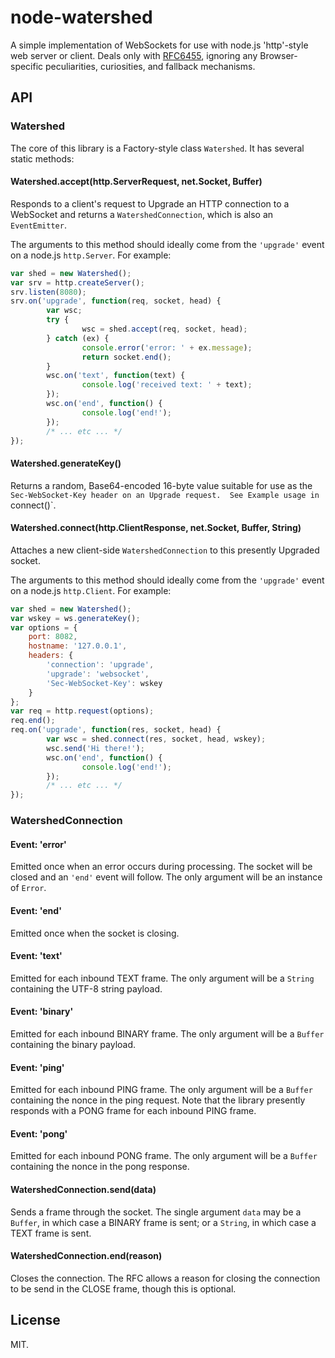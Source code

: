 # node-watershed

A simple implementation of WebSockets for use with node.js 'http'-style web
server or client.  Deals only with [RFC6455][1], ignoring any Browser-specific
peculiarities, curiosities, and fallback mechanisms.

## API

### Watershed

The core of this library is a Factory-style class `Watershed`.  It has several
static methods:

#### Watershed.accept(http.ServerRequest, net.Socket, Buffer)

Responds to a client's request to Upgrade an HTTP connection to a WebSocket and
returns a `WatershedConnection`, which is also an `EventEmitter`.

The arguments to this method should ideally come from the `'upgrade'` event on
a node.js `http.Server`.  For example:

```javascript
var shed = new Watershed();
var srv = http.createServer();
srv.listen(8080);
srv.on('upgrade', function(req, socket, head) {
        var wsc;
        try {
                wsc = shed.accept(req, socket, head);
        } catch (ex) {
                console.error('error: ' + ex.message);
                return socket.end();
        }
        wsc.on('text', function(text) {
                console.log('received text: ' + text);
        });
        wsc.on('end', function() {
                console.log('end!');
        });
        /* ... etc ... */
});
```

#### Watershed.generateKey()

Returns a random, Base64-encoded 16-byte value suitable for use as the
`Sec-WebSocket-Key header on an Upgrade request.  See Example usage in
`connect()`.

#### Watershed.connect(http.ClientResponse, net.Socket, Buffer, String)

Attaches a new client-side `WatershedConnection` to this presently Upgraded
socket.

The arguments to this method should ideally come from the `'upgrade'` event on
a node.js `http.Client`.  For example:

```javascript
var shed = new Watershed();
var wskey = ws.generateKey();
var options = {
    port: 8082,
    hostname: '127.0.0.1',
    headers: {
        'connection': 'upgrade',
        'upgrade': 'websocket',
        'Sec-WebSocket-Key': wskey
    }
};
var req = http.request(options);
req.end();
req.on('upgrade', function(res, socket, head) {
        var wsc = shed.connect(res, socket, head, wskey);
        wsc.send('Hi there!');
        wsc.on('end', function() {
                console.log('end!');
        });
        /* ... etc ... */
});
```

### WatershedConnection

#### Event: 'error'

Emitted once when an error occurs during processing.  The socket will be closed
and an `'end'` event will follow.  The only argument will be an instance of
`Error`.

#### Event: 'end'

Emitted once when the socket is closing.

#### Event: 'text'

Emitted for each inbound TEXT frame.  The only argument will be a `String`
containing the UTF-8 string payload.

#### Event: 'binary'

Emitted for each inbound BINARY frame.  The only argument will be a `Buffer`
containing the binary payload.

#### Event: 'ping'

Emitted for each inbound PING frame.  The only argument will be a `Buffer`
containing the nonce in the ping request.  Note that the library presently
responds with a PONG frame for each inbound PING frame.

#### Event: 'pong'

Emitted for each inbound PONG frame.  The only argument will be a `Buffer`
containing the nonce in the pong response.

#### WatershedConnection.send(data)

Sends a frame through the socket.  The single argument `data` may be a
`Buffer`, in which case a BINARY frame is sent; or a `String`, in which case a
TEXT frame is sent.

#### WatershedConnection.end(reason)

Closes the connection.  The RFC allows a reason for closing the connection to
be send in the CLOSE frame, though this is optional.

## License

MIT.

[1]: http://tools.ietf.org/html/rfc6455
